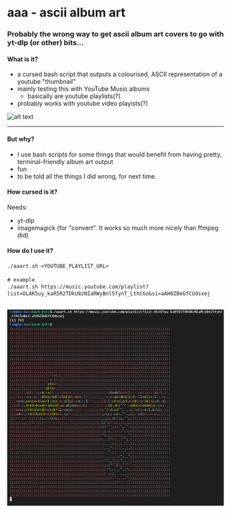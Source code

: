 # aaa - ascii album art

### Probably the wrong way to get ascii album art covers to go with yt-dlp (or other) bits...

#### What is it?

* a cursed bash script that outputs a colourised, ASCII representation of a youtube "thumbnail"
* mainly testing this with YouTube Music albums
  * basically are youtube playlists(?)
* probably works with youtube video playists(?)

![alt text](assets/cap1.gif)

---

#### But why?

* I use bash scripts for some things that would benefit from having pretty, terminal-friendly album art output
* fun
* to be told all the things I did wrong, for next time.

#### How cursed is it?

Needs:

* yt-dlp
* imagemagick (for "convert". It works so much more nicely than ffmpeg did)


#### How do I use it?

```
./aaart.sh <YOUTUBE_PLAYLIST_URL>

# example
./aaart.sh https://music.youtube.com/playlist?list=OLAK5uy_kaR5R2TDkU8zNIaRWyBnl5fynT_LthCGo&si=aAH6ZBeGfCUdsxej


```


![ASCII 'bout me](assets/20241009_214816_image.png)

![]()



![]()
